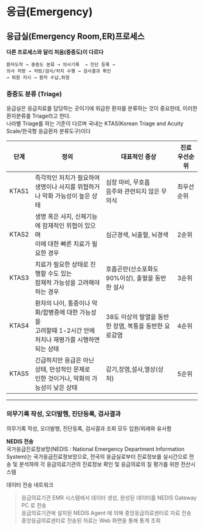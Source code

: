 # 응급(Emergency)

## 응급실(Emergency Room,ER)프로세스
**다른 프로세스와 달리 처음(중증도)이 다르다**
```
환자도착 → 중증도 분류 → 의사기록  → 진단 등록 →
의사 처방 → 처방/검사/처치 수행 → 검사결과 확인 
→ 퇴원 지시 → 환자 수납,퇴원
```

### 중증도 분류 (Triage)
응급실은 응급치료를 담당하는 곳이기에 위급한 환자를 분류하는 것이 중요한데, 이러한 환자분류를 Triage라고 한다.<br> 
나라별 Triage를 하는 기준이 다르며 국내는 KTAS(Korean Triage and Acuity Scale/한국형 응급환자 분류도구)이다

|단계 | 정의| 대표적인 증상|진료 우선순위|
|---|---|---|---|
| KTAS1  | 즉각적인 처치가 필요하여<br>  생명이나 사지를 위협하거나 악화 가능성이 높은 상태  | 심장 마비, 무호흡<br>음주와 관련되지 않은 무의식 | 최우선 순위 |
| KTAS2  | 생명 혹은 사지, 신체기능에 잠재적인 위협이 있으며 <br> 이에 대한 빠른 치료가 필요한 경우 | 심근경색, 뇌출혈, 뇌경색 |  2순위 |
| KTAS3  | 치료가 필요한 상태로 진행할 수도 있는<br> 잠재적 가능성을 고려해야 하는 경우  | 호흡곤란(산소포화도 90%이상), 출혈을 동반한 설사 | 3순위 |
| KTAS4  | 환자의 나이, 통증이나 악화/합병증에 대한 가능성을 <br> 고려할때 1-2시간 안에 처치나 재평가를 시행하면 되는 상태| 38도 이상의 발열을 동반한 장염, 복통을 동반한 요로감염 | 4순위 |
| KTAS5  | 긴급하지만 응급은 아닌 상태, 만성적인 문제로<br> 인한 것이거나, 악화의 가능성이 낮은 상태 | 감기,장염,설사,열상(상처) |5순위 |

-----

### 의무기록 작성, 오더발행, 진단등록, 검사결과

의무기록 작성, 오더발행, 진단등록, 검사결과 조회 모두 입원/외래와 유사함

**NEDIS 전송**
<br>국가응급진료정보망(NEDIS : National Emergency Department Information System)는 국가응급진료정보망으로, 전국의 응급실로부터 진료정보를 실시간으로 전송 및 분석하여 각 응급의료기관의 진료정보 확인 및 응급의료의 질 평가를 위한 전산시스템

데이터 전송 네트워크
>응급의료기관 EMR 시스템에서 데이터 생성, 완성된 데이터를 NEDIS Gateway PC 로 전송<br>응급의료기관에 설치된 NEDIS Agent 에 의해 중앙응급의료센터로 자료 전송<br>중앙응급의료센터로 전송된 자료는 Web 화면을 통해 통계 조회


